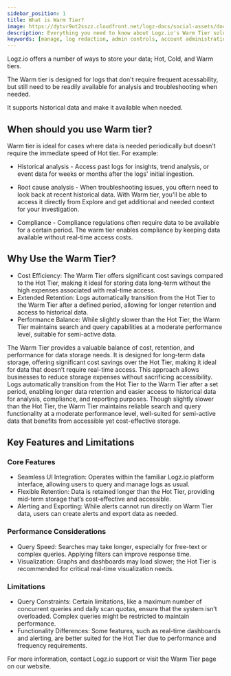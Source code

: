 ```yaml
---
sidebar_position: 1
title: What is Warm Tier?
image: https://dytvr9ot2sszz.cloudfront.net/logz-docs/social-assets/docs-social.jpg
description: Everything you need to know about Logz.io's Warm Tier solution
keywords: [manage, log redaction, admin controls, account administration, access control, warm, warm tier, warm logs, archive]
---
```


Logz.io offers a number of ways to store your data; Hot, Cold, and Warm tiers.

The Warm tier is designed for logs that don't require frequent acessability, but still need to be readily available for analysis and troubleshooting when needed.

It supports historical data and make it available when needed.

## When should you use Warm tier?

Warm tier is ideal for cases where data is needed periodically but doesn’t require the immediate speed of Hot tier. For example:

* Historical analysis - Access past logs for insights, trend analysis, or event data for weeks or months after the logs' initial ingestion. 

* Root cause analysis - When troubleshooting issues, you oftern need to look back at recent historical data. With Warm tier, you'll be able to access it directly from Explore and get additional and needed context for your investigation. 

* Compliance - Compliance regulations often require data to be available for a certain period. The warm tier enables compliance by keeping data available without real-time access costs.



## Why Use the Warm Tier?

* Cost Efficiency: The Warm Tier offers significant cost savings compared to the Hot Tier, making it ideal for storing data long-term without the high expenses associated with real-time access.
* Extended Retention: Logs automatically transition from the Hot Tier to the Warm Tier after a defined period, allowing for longer retention and access to historical data.
* Performance Balance: While slightly slower than the Hot Tier, the Warm Tier maintains search and query capabilities at a moderate performance level, suitable for semi-active data.




The Warm Tier provides a valuable balance of cost, retention, and performance for data storage needs. It is designed for long-term data storage, offering significant cost savings over the Hot Tier, making it ideal for data that doesn’t require real-time access. This approach allows businesses to reduce storage expenses without sacrificing accessibility. Logs automatically transition from the Hot Tier to the Warm Tier after a set period, enabling longer data retention and easier access to historical data for analysis, compliance, and reporting purposes. Though slightly slower than the Hot Tier, the Warm Tier maintains reliable search and query functionality at a moderate performance level, well-suited for semi-active data that benefits from accessible yet cost-effective storage.










## Key Features and Limitations

### Core Features
* Seamless UI Integration: Operates within the familiar Logz.io platform interface, allowing users to query and manage logs as usual.
* Flexible Retention: Data is retained longer than the Hot Tier, providing mid-term storage that’s cost-effective and accessible.
* Alerting and Exporting: While alerts cannot run directly on Warm Tier data, users can create alerts and export data as needed.

### Performance Considerations
* Query Speed: Searches may take longer, especially for free-text or complex queries. Applying filters can improve response time.
* Visualization: Graphs and dashboards may load slower; the Hot Tier is recommended for critical real-time visualization needs.

### Limitations
* Query Constraints: Certain limitations, like a maximum number of concurrent queries and daily scan quotas, ensure that the system isn’t overloaded. Complex queries might be restricted to maintain performance.
* Functionality Differences: Some features, such as real-time dashboards and alerting, are better suited for the Hot Tier due to performance and frequency requirements.


For more information, contact Logz.io support or visit the Warm Tier page on our website.